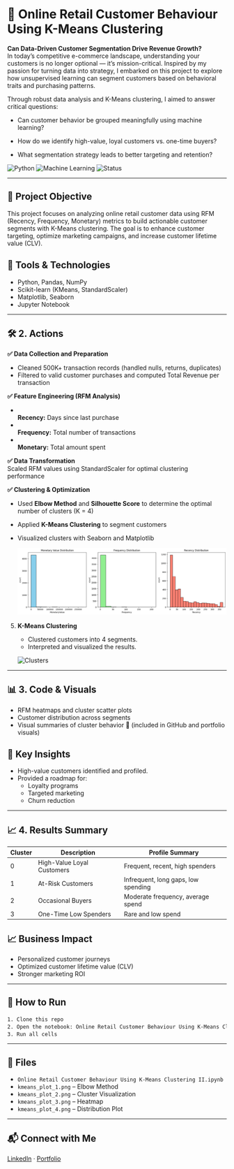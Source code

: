 # 🧠 Online Retail Customer Behaviour Using K-Means Clustering

__Can Data-Driven Customer Segmentation Drive Revenue Growth?__
<br/> In today’s competitive e-commerce landscape, understanding your customers is no longer optional — it’s mission-critical. Inspired by my passion for turning data into strategy, I embarked on this project to explore how unsupervised learning can segment customers based on behavioral traits and purchasing patterns.

Through robust data analysis and K-Means clustering, I aimed to answer critical questions:

- Can customer behavior be grouped meaningfully using machine learning?

- How do we identify high-value, loyal customers vs. one-time buyers?

- What segmentation strategy leads to better targeting and retention?

![Python](https://img.shields.io/badge/Python-3.9-blue)
![Machine Learning](https://img.shields.io/badge/Machine%20Learning-KMeans-yellowgreen)
![Status](https://img.shields.io/badge/Status-Completed-brightgreen)

---

## 📌 Project Objective
This project focuses on analyzing online retail customer data using RFM (Recency, Frequency, Monetary) metrics to build actionable customer segments with K-Means clustering. The goal is to enhance customer targeting, optimize marketing campaigns, and increase customer lifetime value (CLV).

## 🧰 Tools & Technologies
- Python, Pandas, NumPy
- Scikit-learn (KMeans, StandardScaler)
- Matplotlib, Seaborn
- Jupyter Notebook

---

## 🛠️ 2. Actions
**✅ Data Collection and Preparation**
- Cleaned 500K+ transaction records (handled nulls, returns, duplicates)
- Filtered to valid customer purchases and computed Total Revenue per transaction

**✅ Feature Engineering (RFM Analysis)**
- <br/> **Recency:** Days since last purchase
- <br/> **Frequency:** Total number of transactions
- <br/> **Monetary:** Total amount spent

**✅ Data Transformation**
<br/> Scaled RFM values using StandardScaler for optimal clustering performance

**✅ Clustering & Optimization**
- Used **Elbow Method** and **Silhouette Score** to determine the optimal number of clusters (K = 4)
- Applied **K-Means Clustering** to segment customers
- Visualized clusters with Seaborn and Matplotlib

   ![Elbow Method](kmeans_plot_1.png)

5. **K-Means Clustering**
   - Clustered customers into 4 segments.
   - Interpreted and visualized the results.

   ![Clusters](https://github.com/user-attachments/assets/6bd4ae8e-7d8a-4618-b762-8ab0ab3af2a9)


---
## 📊 3. Code & Visuals
- RFM heatmaps and cluster scatter plots
- Customer distribution across segments
- Visual summaries of cluster behavior
📌 (included in GitHub and portfolio visuals)

## 🧠 Key Insights
- High-value customers identified and profiled.
- Provided a roadmap for:
  - Loyalty programs
  - Targeted marketing
  - Churn reduction

---
## 📈 4. Results Summary
| Cluster | Description                | Profile Summary                          |
|---------|----------------------------|------------------------------------------|
| 0       | High-Value Loyal Customers | Frequent, recent, high spenders          |
| 1       | At-Risk Customers          | Infrequent, long gaps, low spending      |
| 2       | Occasional Buyers          | Moderate frequency, average spend        |
| 3       | One-Time Low Spenders      | Rare and low spend                       |

## 📈 Business Impact
- Personalized customer journeys
- Optimized customer lifetime value (CLV)
- Stronger marketing ROI

---

## 🚀 How to Run
```bash
1. Clone this repo
2. Open the notebook: Online Retail Customer Behaviour Using K-Means Clustering II.ipynb
3. Run all cells
```

---

## 📂 Files
- `Online Retail Customer Behaviour Using K-Means Clustering II.ipynb`
- `kmeans_plot_1.png` – Elbow Method
- `kmeans_plot_2.png` – Cluster Visualization
- `kmeans_plot_3.png` – Heatmap
- `kmeans_plot_4.png` – Distribution Plot

---

## 📬 Connect with Me
[LinkedIn](https://www.linkedin.com/in/YOUR_PROFILE) · [Portfolio](https://YOUR_PORTFOLIO_LINK)
